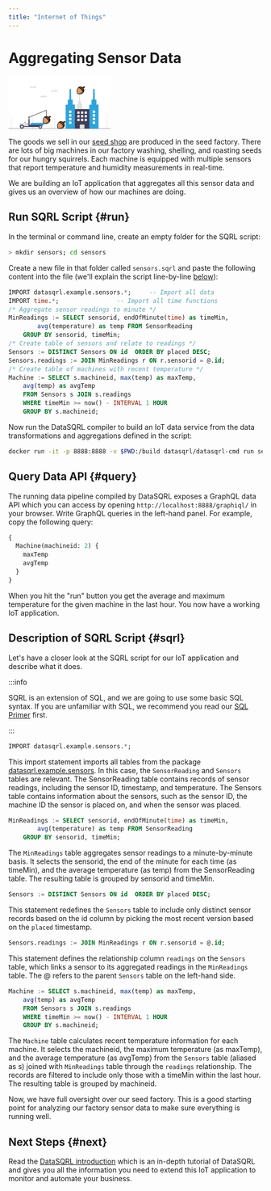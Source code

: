 ```yaml
---
title: "Internet of Things"
---
```


# Aggregating Sensor Data

<img src="/img/generic/undraw_factory.svg" alt="Machine Sensor Data >" width="40%"/>

The goods we sell in our [seed shop](../../../quickstart) are produced in the seed factory. There are lots of big machines in our factory washing, shelling, and roasting seeds for our hungry squirrels. Each machine is equipped with multiple sensors that report temperature and humidity measurements in real-time.

We are building an IoT application that aggregates all this sensor data and gives us an overview of how our machines are doing.

## Run SQRL Script {#run}

In the terminal or command line, create an empty folder for the SQRL script:

```bash
> mkdir sensors; cd sensors
```

Create a new file in that folder called `sensors.sqrl` and paste the following content into the file (we'll explain the script line-by-line [below](#sqrl)):

```sql
IMPORT datasqrl.example.sensors.*;     -- Import all data
IMPORT time.*;                -- Import all time functions
/* Aggregate sensor readings to minute */
MinReadings := SELECT sensorid, endOfMinute(time) as timeMin,
        avg(temperature) as temp FROM SensorReading
    GROUP BY sensorid, timeMin;
/* Create table of sensors and relate to readings */
Sensors := DISTINCT Sensors ON id  ORDER BY placed DESC;
Sensors.readings := JOIN MinReadings r ON r.sensorid = @.id;
/* Create table of machines with recent temperature */
Machine := SELECT s.machineid, max(temp) as maxTemp,
    avg(temp) as avgTemp
    FROM Sensors s JOIN s.readings
    WHERE timeMin >= now() - INTERVAL 1 HOUR
    GROUP BY s.machineid;
```

Now run the DataSQRL compiler to build an IoT data service from the data transformations and aggregations defined in the script:

```bash
docker run -it -p 8888:8888 -v $PWD:/build datasqrl/datasqrl-cmd run sensors.sqrl
```

## Query Data API {#query}

The running data pipeline compiled by DataSQRL exposes a GraphQL data API which you can access by opening `http://localhost:8888/graphiql/` in your browser. Write GraphQL queries in the left-hand panel. For example, copy the following query:

```graphql
{
  Machine(machineid: 2) {
    maxTemp
    avgTemp
  }
}
```

When you hit the "run" button you get the average and maximum temperature for the given machine in the last hour.
You now have a working IoT application.

## Description of SQRL Script {#sqrl}

Let's have a closer look at the SQRL script for our IoT application and describe what it does.

:::info

SQRL is an extension of SQL, and we are going to use some basic SQL syntax. If you are unfamiliar with SQL, we recommend you read our [SQL Primer](/docs/reference/sqrl/sql-primer) first.

:::

```sql
IMPORT datasqrl.example.sensors.*;
```

This import statement imports all tables from the package [datasqrl.example.sensors](https://dev.datasqrl.com/package/datasqrl.example.sensors). In this case, the `SensorReading` and `Sensors` tables are relevant. The SensorReading table contains records of sensor readings, including the sensor ID, timestamp, and temperature. The Sensors table contains information about the sensors, such as the sensor ID, the machine ID the sensor is placed on, and when the sensor was placed.

```sql
MinReadings := SELECT sensorid, endOfMinute(time) as timeMin,
        avg(temperature) as temp FROM SensorReading
    GROUP BY sensorid, timeMin;
```

The `MinReadings` table aggregates sensor readings to a minute-by-minute basis. It selects the sensorid, the end of the minute for each time (as timeMin), and the average temperature (as temp) from the SensorReading table. The resulting table is grouped by sensorid and timeMin.

```sql
Sensors := DISTINCT Sensors ON id  ORDER BY placed DESC;
```

This statement redefines the `Sensors` table to include only distinct sensor records based on the id column by picking the most recent version based on the `placed` timestamp.

```sql
Sensors.readings := JOIN MinReadings r ON r.sensorid = @.id;
```

This statement defines the relationship column `readings` on the `Sensors` table, which links a sensor to its aggregated readings in the `MinReadings` table. The @ refers to the parent `Sensors` table on the left-hand side.

```sql
Machine := SELECT s.machineid, max(temp) as maxTemp,
    avg(temp) as avgTemp
    FROM Sensors s JOIN s.readings
    WHERE timeMin >= now() - INTERVAL 1 HOUR
    GROUP BY s.machineid;
```

The `Machine` table calculates recent temperature information for each machine. It selects the machineid, the maximum temperature (as maxTemp), and the average temperature (as avgTemp) from the `Sensors` table (aliased as s) joined with `MinReadings` table through the `readings` relationship. The records are filtered to include only those with a timeMin within the last hour. The resulting table is grouped by machineid.

Now, we have full oversight over our seed factory. This is a good starting point for analyzing our factory sensor data to make sure everything is running well.

## Next Steps {#next}

Read the [DataSQRL introduction](../../../intro/overview) which is an in-depth tutorial of DataSQRL and gives you all the information you need to extend this IoT application to monitor and automate your business.

